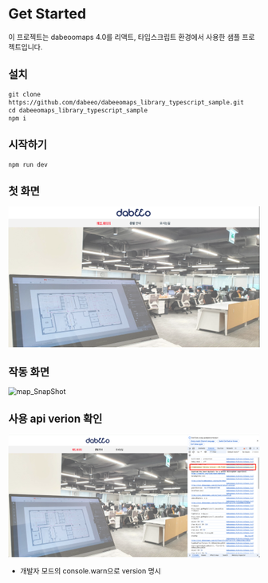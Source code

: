 # Get Started

이 프로젝트는 dabeoomaps 4.0를 리액트, 타입스크립트 환경에서 사용한 샘플 프로젝트입니다.

## 설치

```
git clone https://github.com/dabeeo/dabeeomaps_library_typescript_sample.git
cd dabeeomaps_library_typescript_sample
npm i
```

## 시작하기

```
npm run dev
```

## 첫 화면

![First_Snapshot](./first_snapshot.png)

## 작동 화면

![map_SnapShot](./map_snapshot.gif)

## 사용 api verion 확인

![apiVer_SnapShot](./apiVersion.png)

- 개발자 모드의 console.warn으로 version 명시
